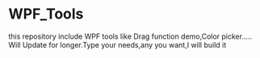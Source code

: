 # WPF_Tools
this repository include WPF tools like Drag function demo,Color picker..... Will Update for longer.Type your needs,any you want,I will build it

